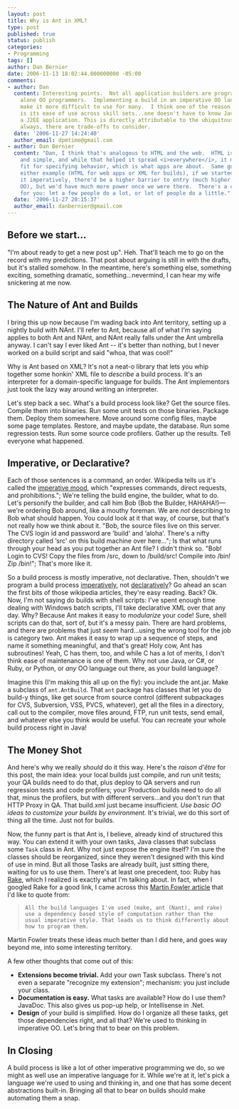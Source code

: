 ```yaml
---
layout: post
title: Why is Ant in XML?
type: post
published: true
status: publish
categories:
- Programming
tags: []
author: Dan Bernier
date: 2006-11-13 18:02:44.000000000 -05:00
comments:
- author: Dan
  content: Interesting points.  Not all application builders are programmers,though.  Let
    alone OO programmers.  Implementing a build in an imperative OO language would
    make it more difficult to use for many.  I think one of the reason Ant is so popular
    is its ease of use across skill sets...one doesn't have to know Java to build
    a J2EE application. This is directly attributable to the ubiquitousness of xml.  As
    always, there are trade-offs to consider.
  date: '2006-11-27 14:24:40'
  author_email: dpmtime@gmail.com
- author: Dan Bernier
  content: "Dan, I think that's analogous to HTML and the web.  HTML is declarative
    and simple, and while that helped it spread <i>everywhere</i>, it makes it a poor
    fit for specifying behavior, which is what apps are about.  Same goes for XML.\r\n\r\nTaking
    either example (HTML for web apps or XML for builds), if we started over and did
    it imperatively, there'd be a higher barrier to entry (much higher, if we use
    OO), but we'd have much more power once we were there.  There's a classic trade-off
    for you: let a few people do a lot, or lot of people do a little."
  date: '2006-11-27 20:15:37'
  author_email: danbernier@gmail.com
---
```


## Before we start...


"I'm about ready to get a new post up".  Heh.  That'll teach me to go on the record with my predictions.  That post about arguing is still in with the drafts, but it's stalled somehow.  In the meantime, here's something else, something exciting, something dramatic, something...nevermind, I can hear my wife snickering at me now.

## The Nature of Ant and Builds


I bring this up now because I'm wading back into Ant territory, setting up a nightly build with NAnt.  I'll refer to Ant, because all of what I'm saying applies to both Ant and NAnt, and NAnt really falls under the Ant umbrella anyway.  I can't say I ever liked Ant -- it's better than nothing, but I never worked on a build script and said "whoa, that was cool!"

Why is Ant based on <span class="caps">XML</span>?  It's not a neat-o library that lets you whip together some honkin' <span class="caps">XML</span> file to _describe_ a build process.  It's an interpreter for a domain-specific language for builds.  The Ant implementors just took the lazy way around writing an interpreter.

Let's step back a sec.  What's a build process look like?  Get the source files.  Compile them into binaries.  Run some unit tests on those binaries.  Package them.  Deploy them somewhere.  Move around some config files, maybe some page templates.  Restore, and maybe update, the database.  Run some regression tests.  Run some source code profilers.  Gather up the results.  Tell everyone what happened.

## Imperative, or Declarative?


Each of those sentences is a command, an order.  Wikipedia tells us it's called the [imperative mood](http://en.wikipedia.org/wiki/Imperative_mood#Imperative_mood), which "expresses commands, direct requests, and prohibitions.";  We're telling the build engine, the builder, what to do.  Let's personify the builder, and call him Bob (Bob the Builder, HAHAHA!)&#8212;we're ordering Bob around, like a mouthy foreman.  We are _not_ describing to Bob what should happen.  You could look at it that way, of course, but that's not really how we think about it.  "Bob, the source files live on this server.  The <span class="caps">CVS</span> login id and password are &#8216;build' and &#8216;aloha'.  There's a nifty directory called &#8216;src' on this build machine over here&#8230;";  Is that what runs through your head as you put together an Ant file?  I didn't think so.  "Bob!  Login to <span class="caps">CVS</span>!  Copy the files from /src, down to /build/src!  Compile into /bin!  Zip /bin!";  That's more like it.

So a build process is mostly imperative, not declarative.  Then, shouldn't we program a build process [imperatively](http://en.wikipedia.org/wiki/Imperative_programming), not [declaratively](http://en.wikipedia.org/wiki/Declarative_programming)?  Go ahead an scan the first bits of those wikipedia articles, they're easy reading.  Back?  Ok.  Now, I'm not saying do builds with shell scripts:  I've spent enough time dealing with Windows batch scripts, I'll take declarative <span class="caps">XML</span> over that any day.  Why?  Because Ant makes it easy to _modularize_ your code!  Sure, shell scripts can do that, sort of, but it's a messy pain.  There are hard problems, and there are problems that just _seem_ hard&#8230;using the wrong tool for the job is category two.  Ant makes it easy to wrap up a sequence of steps, and name it something meaningful, and that's great!  Holy cow, Ant has subroutines!  Yeah, C has them, too, and while C has a lot of merits, I don't think ease of maintenance is one of them.  Why not use Java, or C#, or Ruby, or Python, or _any_ OO language out there, as your build language?

Imagine this (I'm making this all up on the fly): you include the ant.jar.  Make a subclass of `ant.AntBuild`.  That `ant` package has classes that let you do build-y things, like get source from source control (different subpackages for <span class="caps">CVS</span>, Subversion, <span class="caps">VSS</span>, PVCS, whatever), get all the files in a directory, call out to the compiler, move files around, <span class="caps">FTP</span>, run unit tests, send email, and whatever else you think would be useful.  You can recreate your whole build process right in Java!

## The Money Shot


And here's why we really _should_ do it this way.  Here's the _raison d'être_ for this post, the main idea:  your local builds just compile, and run unit tests; your QA builds need to do that, plus deploy to QA servers and run regression tests and code profilers; your Production builds need to do all that, minus the profilers, but with different servers...and you don't run that <span class="caps">HTTP</span> Proxy in QA.  That build.xml just became insufficient.  _Use basic OO ideas to customize your builds by environment._  It's trivial, we do this sort of thing all the time.  Just not for builds.

Now, the funny part is that Ant is, I believe, already kind of structured this way.  You can extend it with your own tasks, Java classes that subclass some `Task` class in Ant.  Why not just expose the engine itself?  I'm sure the classes should be reorganized, since they weren't designed with this kind of use in mind.  But all those Tasks are already built, just sitting there, waiting for us to use them.  There's at least one precedent, too: Ruby has [Rake](http://rake.rubyforge.org/), which I realized is exactly what I'm talking about.  In fact, when I googled Rake for a good link, I came across this [Martin Fowler article](http://www.martinfowler.com/articles/rake.html) that I'd like to quote from:
<blockquote>

	All the build languages I've used (make, ant (Nant), and rake) use a dependency based style of computation rather than the usual imperative style. That leads us to think differently about how to program them.
</blockquote>

Martin Fowler treats these ideas much better than I did here, and goes way beyond me, into some interesting territory.

A few other thoughts that come out of this:

* **Extensions become trivial.**  Add your own Task subclass.  There's not even a separate "recognize my extension"; mechanism:  you just include your class.
* **Documentation is easy.**  What tasks are available?  How do I use them?  JavaDoc.  This also gives us pop-up help, or Intellisense in .Net.
* **Design** of your build is simplified.  How do I organize all these tasks, get those dependencies right, and all that?  We're used to thinking in imperative OO.  Let's bring that to bear on this problem.

## In Closing


A build process is like a lot of other imperative programming we do, so we might as well use an imperative language for it.  While we're at it, let's pick a language we're used to using and thinking in, and one that has some decent abstractions built-in.  Bringing all that to bear on builds should make automating them a snap.
